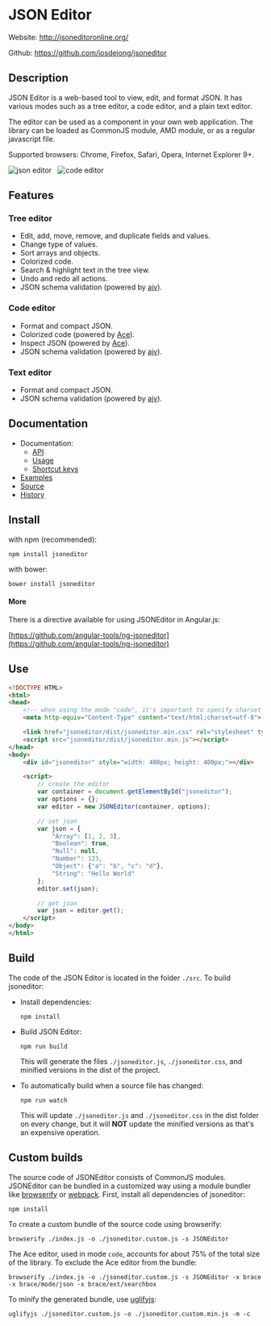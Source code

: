 # JSON Editor

Website: http://jsoneditoronline.org/

Github: https://github.com/josdejong/jsoneditor


## Description

JSON Editor is a web-based tool to view, edit, and format JSON.
It has various modes such as a tree editor, a code editor, and a plain text
editor.

The editor can be used as a component in your own web application. The library
can be loaded as CommonJS module, AMD module, or as a regular javascript file.

Supported browsers: Chrome, Firefox, Safari, Opera, Internet Explorer 9+.

<img alt="json editor" src="https://raw.github.com/josdejong/jsoneditor/master/misc/jsoneditor.png"> &nbsp; <img alt="code editor" src="https://raw.github.com/josdejong/jsoneditor/master/misc/codeeditor.png">


## Features

### Tree editor
- Edit, add, move, remove, and duplicate fields and values.
- Change type of values.
- Sort arrays and objects.
- Colorized code.
- Search & highlight text in the tree view.
- Undo and redo all actions.
- JSON schema validation (powered by [ajv](https://github.com/epoberezkin/ajv)).

### Code editor
- Format and compact JSON.
- Colorized code (powered by [Ace](https://ace.c9.io)).
- Inspect JSON (powered by [Ace](https://ace.c9.io)).
- JSON schema validation (powered by [ajv](https://github.com/epoberezkin/ajv)).

### Text editor
- Format and compact JSON.
- JSON schema validation (powered by [ajv](https://github.com/epoberezkin/ajv)).


## Documentation

- Documentation:
  - [API](https://github.com/josdejong/jsoneditor/tree/master/docs/api.md)
  - [Usage](https://github.com/josdejong/jsoneditor/tree/master/docs/usage.md)
  - [Shortcut keys](https://github.com/josdejong/jsoneditor/tree/master/docs/shortcut_keys.md)
- [Examples](https://github.com/josdejong/jsoneditor/tree/master/examples)
- [Source](https://github.com/josdejong/jsoneditor)
- [History](https://github.com/josdejong/jsoneditor/blob/master/HISTORY.md)


## Install

with npm (recommended):

    npm install jsoneditor

with bower:

    bower install jsoneditor


#### More

There is a directive available for using JSONEditor in Angular.js:

[https://github.com/angular-tools/ng-jsoneditor](https://github.com/angular-tools/ng-jsoneditor)


## Use

```html
<!DOCTYPE HTML>
<html>
<head>
    <!-- when using the mode "code", it's important to specify charset utf-8 -->
    <meta http-equiv="Content-Type" content="text/html;charset=utf-8">

    <link href="jsoneditor/dist/jsoneditor.min.css" rel="stylesheet" type="text/css">
    <script src="jsoneditor/dist/jsoneditor.min.js"></script>
</head>
<body>
    <div id="jsoneditor" style="width: 400px; height: 400px;"></div>

    <script>
        // create the editor
        var container = document.getElementById("jsoneditor");
        var options = {};
        var editor = new JSONEditor(container, options);

        // set json
        var json = {
            "Array": [1, 2, 3],
            "Boolean": true,
            "Null": null,
            "Number": 123,
            "Object": {"a": "b", "c": "d"},
            "String": "Hello World"
        };
        editor.set(json);

        // get json
        var json = editor.get();
    </script>
</body>
</html>
```


## Build

The code of the JSON Editor is located in the folder `./src`. To build 
jsoneditor:

- Install dependencies:

  ```
  npm install
  ```

- Build JSON Editor:

  ```
  npm run build
  ```

  This will generate the files `./jsoneditor.js`, `./jsoneditor.css`, and  
  minified versions in the dist of the project.

- To automatically build when a source file has changed:

  ```
  npm run watch
  ```

  This will update `./jsoneditor.js` and `./jsoneditor.css` in the dist folder
  on every change, but it will **NOT** update the minified versions as that's
  an expensive operation.


## Custom builds

The source code of JSONEditor consists of CommonJS modules. JSONEditor can be bundled in a customized way using a module bundler like [browserify](http://browserify.org/) or [webpack](http://webpack.github.io/). First, install all dependencies of jsoneditor:

    npm install

To create a custom bundle of the source code using browserify:

    browserify ./index.js -o ./jsoneditor.custom.js -s JSONEditor

The Ace editor, used in mode `code`, accounts for about 75% of the total
size of the library. To exclude the Ace editor from the bundle:

    browserify ./index.js -o ./jsoneditor.custom.js -s JSONEditor -x brace -x brace/mode/json -x brace/ext/searchbox

To minify the generated bundle, use [uglifyjs](https://github.com/mishoo/UglifyJS2):

    uglifyjs ./jsoneditor.custom.js -o ./jsoneditor.custom.min.js -m -c

